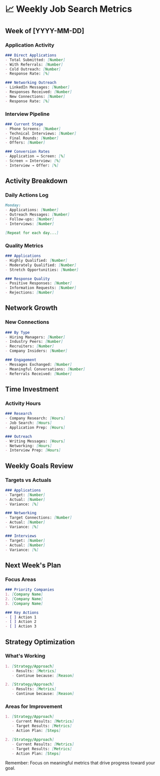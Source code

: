 # 📈 Weekly Job Search Metrics

## Week of [YYYY-MM-DD]

### Application Activity
```markdown
### Direct Applications
- Total Submitted: [Number]
- With Referrals: [Number]
- Cold Outreach: [Number]
- Response Rate: [%]

### Networking Outreach
- LinkedIn Messages: [Number]
- Responses Received: [Number]
- New Connections: [Number]
- Response Rate: [%]
```

### Interview Pipeline
```markdown
### Current Stage
- Phone Screens: [Number]
- Technical Interviews: [Number]
- Final Rounds: [Number]
- Offers: [Number]

### Conversion Rates
- Application → Screen: [%]
- Screen → Interview: [%]
- Interview → Offer: [%]
```

## Activity Breakdown

### Daily Actions Log
```markdown
Monday:
- Applications: [Number]
- Outreach Messages: [Number]
- Follow-ups: [Number]
- Interviews: [Number]

[Repeat for each day...]
```

### Quality Metrics
```markdown
### Applications
- Highly Qualified: [Number]
- Moderately Qualified: [Number]
- Stretch Opportunities: [Number]

### Response Quality
- Positive Responses: [Number]
- Information Requests: [Number]
- Rejections: [Number]
```

## Network Growth

### New Connections
```markdown
### By Type
- Hiring Managers: [Number]
- Industry Peers: [Number]
- Recruiters: [Number]
- Company Insiders: [Number]

### Engagement
- Messages Exchanged: [Number]
- Meaningful Conversations: [Number]
- Referrals Received: [Number]
```

## Time Investment

### Activity Hours
```markdown
### Research
- Company Research: [Hours]
- Job Search: [Hours]
- Application Prep: [Hours]

### Outreach
- Writing Messages: [Hours]
- Networking: [Hours]
- Interview Prep: [Hours]
```

## Weekly Goals Review

### Targets vs Actuals
```markdown
### Applications
- Target: [Number]
- Actual: [Number]
- Variance: [%]

### Networking
- Target Connections: [Number]
- Actual: [Number]
- Variance: [%]

### Interviews
- Target: [Number]
- Actual: [Number]
- Variance: [%]
```

## Next Week's Plan

### Focus Areas
```markdown
### Priority Companies
1. [Company Name]
2. [Company Name]
3. [Company Name]

### Key Actions
- [ ] Action 1
- [ ] Action 2
- [ ] Action 3
```

## Strategy Optimization

### What's Working
```markdown
1. [Strategy/Approach]
   - Results: [Metrics]
   - Continue because: [Reason]

2. [Strategy/Approach]
   - Results: [Metrics]
   - Continue because: [Reason]
```

### Areas for Improvement
```markdown
1. [Strategy/Approach]
   - Current Results: [Metrics]
   - Target Results: [Metrics]
   - Action Plan: [Steps]

2. [Strategy/Approach]
   - Current Results: [Metrics]
   - Target Results: [Metrics]
   - Action Plan: [Steps]
```

Remember: Focus on meaningful metrics that drive progress toward your goal.
